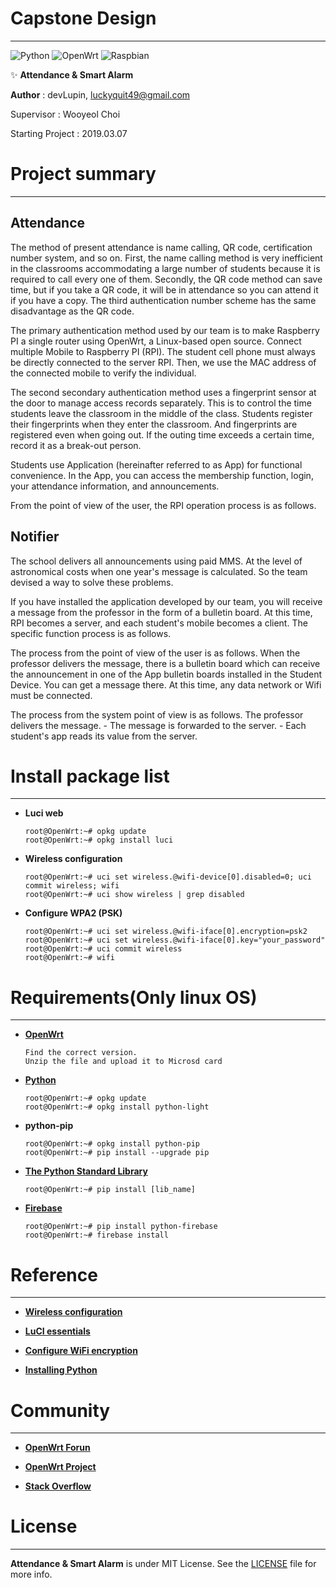 # Capstone Design
<hr>

![Python](https://img.shields.io/badge/Python-3.7-brightgreen.svg)
![OpenWrt](https://img.shields.io/badge/OpenWrt-blue.svg)
![Raspbian](https://img.shields.io/badge/Raspbian-4.14-yellow.svg)


✨ **Attendance & Smart Alarm**



**Author** : devLupin, luckyquit49@gmail.com

Supervisor : Wooyeol Choi

Starting Project : 2019.03.07



# Project summary
<hr>

## Attendance

The method of present attendance is name calling, QR code, certification number system, and so on. First, the name calling method is very inefficient in the classrooms accommodating a large number of students because it is required to call every one of them. Secondly, the QR code method can save time, but if you take a QR code, it will be in attendance so you can attend it if you have a copy. The third authentication number scheme has the same disadvantage as the QR code.

The primary authentication method used by our team is to make Raspberry PI a single router using OpenWrt, a Linux-based open source. Connect multiple Mobile to Raspberry PI (RPI). The student cell phone must always be directly connected to the server RPI. Then, we use the MAC address of the connected mobile to verify the individual. 

The second secondary authentication method uses a fingerprint sensor at the door to manage access records separately. This is to control the time students leave the classroom in the middle of the class. Students register their fingerprints when they enter the classroom. And fingerprints are registered even when going out. If the outing time exceeds a certain time, record it as a break-out person.

Students use Application (hereinafter referred to as App) for functional convenience. In the App, you can access the membership function, login, your attendance information, and announcements.

From the point of view of the user, the RPI operation process is as follows.


## Notifier

The school delivers all announcements using paid MMS. At the level of astronomical costs when one year's message is calculated. So the team devised a way to solve these problems.

If you have installed the application developed by our team, you will receive a message from the professor in the form of a bulletin board. At this time, RPI becomes a server, and each student's mobile becomes a client. The specific function process is as follows.

The process from the point of view of the user is as follows.
When the professor delivers the message, there is a bulletin board which can receive the announcement in one of the App bulletin boards installed in the Student Device. You can get a message there. At this time, any data network or Wifi must be connected.


The process from the system point of view is as follows.
The professor delivers the message. - The message is forwarded to the server. - Each student's app reads its value from the server.



# Install package list
<hr>

- **Luci web**
    ```
    root@OpenWrt:~# opkg update
    root@OpenWrt:~# opkg install luci
    ```

- **Wireless configuration**
    ```
    root@OpenWrt:~# uci set wireless.@wifi-device[0].disabled=0; uci commit wireless; wifi
    root@OpenWrt:~# uci show wireless | grep disabled
    ```

- **Configure WPA2 (PSK)**
    ```
    root@OpenWrt:~# uci set wireless.@wifi-iface[0].encryption=psk2
    root@OpenWrt:~# uci set wireless.@wifi-iface[0].key="your_password"
    root@OpenWrt:~# uci commit wireless
    root@OpenWrt:~# wifi  
    ```


#  Requirements(Only linux OS)
<hr>

- **[OpenWrt](https://openwrt.org/toh/views/toh_fwdownload?dataflt%5B0%5D=supported%20current%20rel_%3D18.06.2)**
    ```
    Find the correct version.
    Unzip the file and upload it to Microsd card
    ```

- **[Python](https://www.python.org/)**
    ```
    root@OpenWrt:~# opkg update
    root@OpenWrt:~# opkg install python-light
    ```

- **python-pip**
    ```
    root@OpenWrt:~# opkg install python-pip
    root@OpenWrt:~# pip install --upgrade pip
    ```

- **[The Python Standard Library](https://docs.python.org/2/library/)**
    ```
    root@OpenWrt:~# pip install [lib_name]
    ```

- **[Firebase](https://firebase.google.com/)**
    ```
    root@OpenWrt:~# pip install python-firebase
    root@OpenWrt:~# firebase install
    ```


# Reference
<hr>

- **[Wireless configuration](https://oldwiki.archive.openwrt.org/doc/uci/wireless)**

- **[LuCI essentials](https://openwrt.org/docs/guide-user/luci/luci.essentials)**

- **[Configure WiFi encryption](https://openwrt.org/docs/guide-user/network/wifi/encryption)**

- **[Installing Python](https://oldwiki.archive.openwrt.org/doc/software/python)**



# Community
<hr>

- **[OpenWrt Forun](https://forum.openwrt.org/)**

- **[OpenWrt Project](https://openwrt.org/)**

- **[Stack Overflow](https://stackoverflow.com/)**


# License
<hr>

**Attendance & Smart Alarm** is under MIT License. See the [LICENSE](LICENSE) file for more info.
